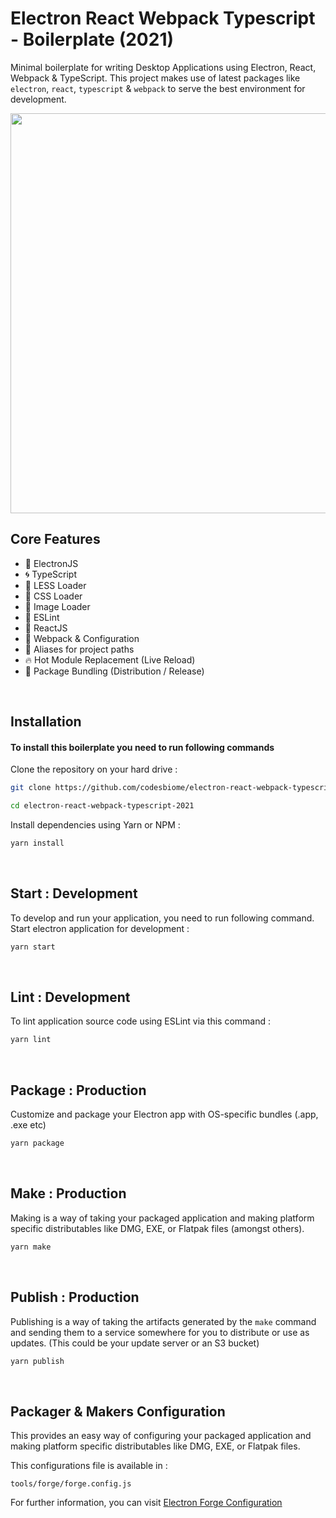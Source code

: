 # Electron React Webpack Typescript - Boilerplate (2021)

Minimal boilerplate for writing Desktop Applications using Electron, React, Webpack & TypeScript.
This project makes use of latest packages like `electron`, `react`, `typescript` & `webpack` to serve the best environment for development.

<img src="https://i.imgur.com/xHzTlQl.png" width="640" />

<br>

## Core Features

- 🌟 ElectronJS
- 🌀 TypeScript
- 🛶 LESS Loader
- 🎨 CSS Loader
- 📸 Image Loader
- 🧹 ESLint
- 💪 ReactJS
- 🔱 Webpack & Configuration
- 🧩 Aliases for project paths
- 🔥 Hot Module Replacement (Live Reload)
- 🎁 Package Bundling (Distribution / Release)

<br />

## Installation

#### To install this boilerplate you need to run following commands

Clone the repository on your hard drive :

```bash
git clone https://github.com/codesbiome/electron-react-webpack-typescript-2021

cd electron-react-webpack-typescript-2021
```

Install dependencies using Yarn or NPM :

```bash
yarn install
```

<br />

## Start : Development

To develop and run your application, you need to run following command.
<br />
Start electron application for development :

```bash
yarn start
```

<br />

## Lint : Development

To lint application source code using ESLint via this command :

```bash
yarn lint
```

<br />

## Package : Production

Customize and package your Electron app with OS-specific bundles (.app, .exe etc)

```bash
yarn package
```

<br />

## Make : Production

Making is a way of taking your packaged application and making platform specific distributables like DMG, EXE, or Flatpak files (amongst others).

```bash
yarn make
```

<br />

## Publish : Production

Publishing is a way of taking the artifacts generated by the `make` command and sending them to a service somewhere for you to distribute or use as updates. (This could be your update server or an S3 bucket)

```bash
yarn publish
```

<br />

## Packager & Makers Configuration

This provides an easy way of configuring your packaged application and making platform specific distributables like DMG, EXE, or Flatpak files.

This configurations file is available in :

```
tools/forge/forge.config.js
```

For further information, you can visit [Electron Forge Configuration](https://www.electronforge.io/configuration)
